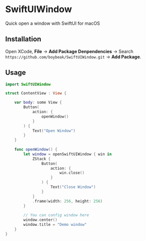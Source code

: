 # SwiftUIWindow
Quick open a window with SwiftUI for macOS

## Installation
Open XCode, **File** -> **Add Package Denpendencies** -> Search `https://github.com/boybeak/SwiftUIWindow.git` -> **Add Package**.

## Usage
```swift
import SwiftUIWindow

struct ContentView : View {

    var body: some View {
        Button(
            action: {
                openWindow()
            }
        ) {
            Text("Open Window")
        }
    }
    
    func openWindow() {
        let window = openSwiftUIWindow { win in
            ZStack {
                Button(
                    action: {
                        win.close()
                    }
                ) {
                    Text("Close Window")
                }
            }
            .frame(width: 256, height: 256)
        }
        
        // You can config window here
        window.center()
        window.title = "Demo window"
    }
}
```
